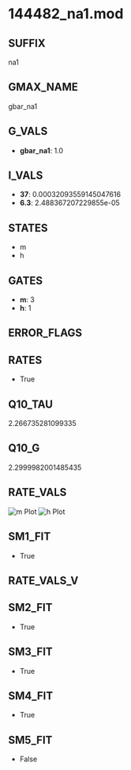 # 144482_na1.mod

## SUFFIX

na1

## GMAX_NAME

gbar_na1

## G_VALS

- **gbar_na1**: 1.0

## I_VALS

- **37**: 0.00032093559145047616
- **6.3**: 2.488367207229855e-05

## STATES

- m
- h

## GATES

- **m**: 3
- **h**: 1

## ERROR_FLAGS


## RATES

- True

## Q10_TAU

2.266735281099335

## Q10_G

2.2999982001485435

## RATE_VALS

![m Plot](/Users/pbozelos/Dropbox/icg-Chai-Panos/supermodels/output_markdown_files/Na/144482_na1.mod/images/m.png)
![h Plot](/Users/pbozelos/Dropbox/icg-Chai-Panos/supermodels/output_markdown_files/Na/144482_na1.mod/images/h.png)

## SM1_FIT

- True

## RATE_VALS_V

## SM2_FIT

- True

## SM3_FIT

- True

## SM4_FIT

- True

## SM5_FIT

- False

